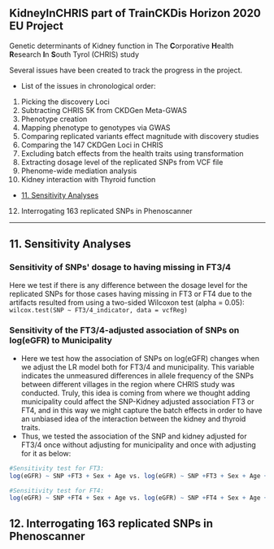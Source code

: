 ## KidneyInCHRIS part of TrainCKDis Horizon 2020 EU Project
Genetic determinants of Kidney function in The **C**orporative **H**ealth **R**esearch **I**n **S**outh Tyrol (CHRIS) study

Several issues have been created to track the progress in the project.


- List of the issues in chronological order:

1. Picking the discovery Loci
2. Subtracting CHRIS 5K from CKDGen Meta-GWAS
3. Phenotype creation
4. Mapping phenotype to genotypes via GWAS
5. Comparing replicated variants effect magnitude with discovery studies
6. Comparing the 147 CKDGen Loci in CHRIS
7. Excluding batch effects from the health traits using transformation
8. Extracting dosage level of the replicated SNPs from VCF file
9. Phenome-wide mediation analysis
10. Kidney interaction with Thyroid function
* [11. Sensitivity Analyses](#sensitivity-analyses)
12. Interrogating 163 replicated SNPs in Phenoscanner
___________________________________________________________________________________________________________




## 11. Sensitivity Analyses
### Sensitivity of SNPs' dosage to having missing in FT3/4
Here we test if there is any difference between the dosage level for the replicated SNPs for those cases having missing in FT3 or FT4 due to the artifacts resulted from using a two-sided Wilcoxon test (alpha = 0.05):
`wilcox.test(SNP ~ FT3/4_indicator, data = vcfReg)`

### Sensitivity of the FT3/4-adjusted association of SNPs on log(eGFR) to Municipality
- Here we test how the association of SNPs on log(eGFR) changes when we adjust the LR model both for FT3/4 and municipality. This variable indicates the unmeasured differences in allele frequency of the SNPs between different villages in the region where CHRIS study was conducted. Truly, this idea is coming from where we thought adding municipality could affect the SNP-Kidney adjusted association FT3 or FT4, and in this way we might capture the batch effects in order to have an unbiased idea of the interaction between the kidney and thyroid traits.
- Thus, we tested the association of the SNP and kidney adjusted for FT3/4 once without adjusting for municipality and once with adjusting for it as below:
```R
#Sensitivity test for FT3:
log(eGFR) ~ SNP +FT3 + Sex + Age vs. log(eGFR) ~ SNP +FT3 + Sex + Age + Municipality

#Sensitivity test for FT4:
log(eGFR) ~ SNP +FT4 + Sex + Age vs. log(eGFR) ~ SNP +FT4 + Sex + Age + Municipality
```

## 12. Interrogating 163 replicated SNPs in Phenoscanner

